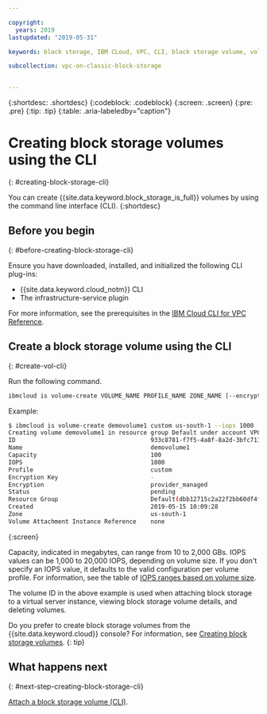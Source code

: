 ```yaml
---

copyright:
  years: 2019
lastupdated: "2019-05-31"

keywords: block storage, IBM CLoud, VPC, CLI, block storage volume, volume, IOPS

subcollection: vpc-on-classic-block-storage


---
```


{:shortdesc: .shortdesc}
{:codeblock: .codeblock}
{:screen: .screen}
{:pre: .pre}
{:tip: .tip}
{:table: .aria-labeledby="caption"}

# Creating block storage volumes using the CLI
{: #creating-block-storage-cli}

You can create {{site.data.keyword.block_storage_is_full}} volumes by using the command line interface (CLI).
{:shortdesc}

## Before you begin
{: #before-creating-block-storage-cli}

Ensure you have downloaded, installed, and initialized the following CLI plug-ins:

* {{site.data.keyword.cloud_notm}} CLI
* The infrastructure-service plugin

For more information, see the prerequisites in the [IBM Cloud CLI for VPC Reference](/docs/vpc-infrastructure-cli-plugin?topic=vpc-infrastructure-cli-plugin-vpc-reference).

## Create a block storage volume using the CLI
{: #create-vol-cli}

Run the following command.

```bash
ibmcloud is volume-create VOLUME_NAME PROFILE_NAME ZONE_NAME [--encryption-key ENCRYPTION_KEY] [--capacity CAPACITY] [--iops IOPS] [--resource-group-id RESOURCE_GROUP_ID | --resource-group-name RESOURCE_GROUP_NAME] [--json]
```

Example:

```bash
$ ibmcloud is volume-create demovolume1 custom us-south-1 --iops 1000
Creating volume demovolume1 in resource group Default under account VPC 01 as user rtuser1@mycompany.com...
ID                                      933c8781-f7f5-4a8f-8a2d-3bfc711788ee
Name                                    demovolume1
Capacity                                100
IOPS                                    1000
Profile                                 custom
Encryption Key                          -
Encryption                              provider_managed
Status                                  pending
Resource Group                          Default(dbb12715c2a22f2bb60df4ffd4a543f2)
Created                                 2019-05-15 10:09:28
Zone                                    us-south-1
Volume Attachment Instance Reference    none
```
{:screen}

Capacity, indicated in megabytes, can range from 10 to 2,000 GBs.  IOPS values can be 1,000 to 20,000 IOPS, depending on volume size. If you don't specify an IOPS value, it defaults to the valid configuration per volume profile. For information, see the table of [IOPS ranges based on volume size](/docs/vpc-on-classic-block-storage?topic=vpc-on-classic-block-storage-block-storage-profiles#custom).

The volume ID in the above example is used when attaching block storage to a virtual server instance, viewing block storage volume details, and deleting volumes.

Do you prefer to create block storage volumes from the {{site.data.keyword.cloud}} console? For information, see [Creating block storage volumes](/docs/vpc-on-classic-block-storage?topic=vpc-on-classic-block-storage-creating-block-storage).
{: tip}

## What happens next
{: #next-step-creating-block-storage-cli}

[Attach a block storage volume (CLI)](/docs/vpc-on-classic-block-storage?topic=vpc-on-classic-block-storage-attaching-block-storage-cli).
